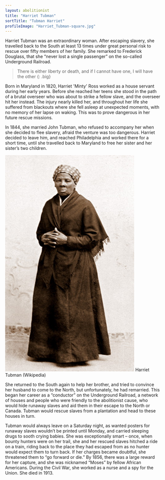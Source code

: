 ```yaml
---
layout: abolitionist
title: "Harriet Tubman"
sortTitle: "Tubman Harriet"
profileImage: "Harriet_Tubman-square.jpg"
---
```


Harriet Tubman was an extraordinary woman. After escaping slavery, she travelled back to the South at least 13 times under great personal risk to rescue over fifty members of her family. She remarked to Frederick Douglass, that she “never lost a single passenger” on the so-called Underground Railroad.  

>There is either liberty or death, and if I cannot have one, I will have the other
{: .big}

Born in Maryland in 1820, Harriet 'Minty' Ross worked as a house servant during her early years. Before she reached her teens she stood in the path of a brutal overseer who was about to strike a fellow slave, and the overseer hit her instead. The injury nearly killed her, and throughout her life she suffered from blackouts where she fell asleep at unexpected moments, with no memory of her lapse on waking. This was to prove dangerous in her future rescue missions. 

In 1844, she married John Tubman, who refused to accompany her when she decided to flee slavery, afraid the venture was too dangerous. Harriet decided to leave him, and reached Philadelphia and worked there for a short time, until she travelled back to Maryland to free her sister and her sister’s two children.

![Picture of Harriet Tubman](/img/Harriet_Tubman.jpg)
<span class="caption text-muted">Harriet Tubman (Wikipedia)</span>

She returned to the South again to help her brother, and tried to convince her husband to come to the North, but unfortunately, he had remarried. This began her career as a “conductor” on the Underground Railroad, a network of houses and people who were friendly to the abolitionist cause, who would hide runaway slaves and aid them in their escape to the North or Canada. Tubman would rescue slaves from a plantation and head to these houses in turn.

Tubman would always leave on a Saturday night, as wanted posters for runaway slaves wouldn’t be printed until Monday, and carried sleeping drugs to sooth crying babies. She was exceptionally smart – once, when bounty hunters were on her trail, she and her rescued slaves hitched a ride on a train, riding back to the place they had escaped from as no hunter would expect them to turn back. If her charges became doubtful, she threatened them to “go forward or die.” By 1856, there was a large reward for her capture, and she was nicknamed “Moses” by fellow African Americans. During the Civil War, she worked as a nurse and a spy for the Union. She died in 1913. 
